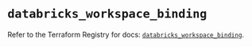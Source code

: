 # `databricks_workspace_binding`

Refer to the Terraform Registry for docs: [`databricks_workspace_binding`](https://registry.terraform.io/providers/databricks/databricks/1.89.0/docs/resources/workspace_binding).
